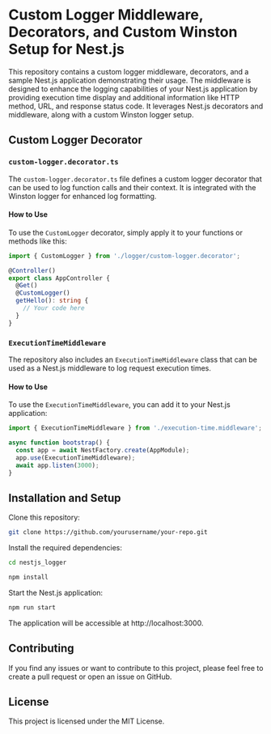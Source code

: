 # Custom Logger Middleware, Decorators, and Custom Winston Setup for Nest.js

This repository contains a custom logger middleware, decorators, and a sample Nest.js application demonstrating their usage. The middleware is designed to enhance the logging capabilities of your Nest.js application by providing execution time display and additional information like HTTP method, URL, and response status code. It leverages Nest.js decorators and middleware, along with a custom Winston logger setup.

## Custom Logger Decorator

### `custom-logger.decorator.ts`

The `custom-logger.decorator.ts` file defines a custom logger decorator that can be used to log function calls and their context. It is integrated with the Winston logger for enhanced log formatting.

#### How to Use

To use the `CustomLogger` decorator, simply apply it to your functions or methods like this:

```typescript
import { CustomLogger } from './logger/custom-logger.decorator';

@Controller()
export class AppController {
  @Get()
  @CustomLogger()
  getHello(): string {
    // Your code here
  }
}

```
### `ExecutionTimeMiddleware`

The repository also includes an `ExecutionTimeMiddleware` class that can be used as a Nest.js middleware to log request execution times.

#### How to Use

To use the `ExecutionTimeMiddleware`, you can add it to your Nest.js application:

```typescript
import { ExecutionTimeMiddleware } from './execution-time.middleware';

async function bootstrap() {
  const app = await NestFactory.create(AppModule);
  app.use(ExecutionTimeMiddleware);
  await app.listen(3000);
}
```
## Installation and Setup
Clone this repository:

```bash
git clone https://github.com/yourusername/your-repo.git
```

Install the required dependencies:

```bash
cd nestjs_logger
```
```bash
npm install
```
Start the Nest.js application:

```bash
npm run start
```

The application will be accessible at http://localhost:3000.

## Contributing
If you find any issues or want to contribute to this project, please feel free to create a pull request or open an issue on GitHub.

## License
This project is licensed under the MIT License.
